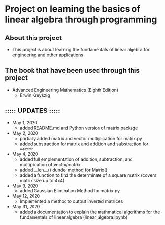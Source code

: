 # Project on learning the basics of linear algebra through programming

## About this project
- This project is about learning the fundamentals of linear algebra for engineering and other applications

## The book that have been used through this project
- Advanced Engineering Mathematics (Eighth Edition)
	- Erwin Kreyszig

## ::::: UPDATES :::::
- May 1, 2020
	- added README.md and Python version of matrix package
- May 2, 2020
	- partially added matrix and vector multiplication for matrix.py
	- added substraction for matrix and addition and substraction for vector
- May 4, 2020
	- added full emplementation of addition, subtraction, and multiplication of vector/matrix
	- added \_\_len\_\_() dunder method for Matrix()
	- added a function to find the determinate of a square matrix (covers matrix size up to 4x4)
- May 9, 2020
	- added Gaussian Elimination Method for matrix.py
- May 12, 2020
	- Implemented a method to output inverted matrices
- May 31, 2020
	- added a documentation to explain the mathmatical algorithms for the fundamentals of linear algebra (linear\_algebra.ipynb)
